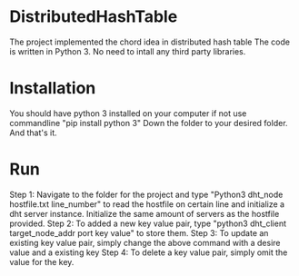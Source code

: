 # DistributedHashTable
The project implemented the chord idea in distributed hash table
The code is written in Python 3. No need to intall any third party libraries. 
# Installation
You should have python 3 installed on your computer if not use commandline "pip install python 3"
Down the folder to your desired folder. And that's it.
# Run
Step 1: Navigate to the folder for the project and type "Python3 dht_node hostfile.txt line_number" to read the hostfile on certain line and initialize a dht server instance. Initialize the same amount of servers as the hostfile provided. 
Step 2: To added a new key value pair, type "python3 dht_client target_node_addr port key value" to store them.
Step 3: To update an existing key value pair, simply change the above command with a desire value and a existing key
Step 4: To delete a key value pair, simply omit the value for the key. 

